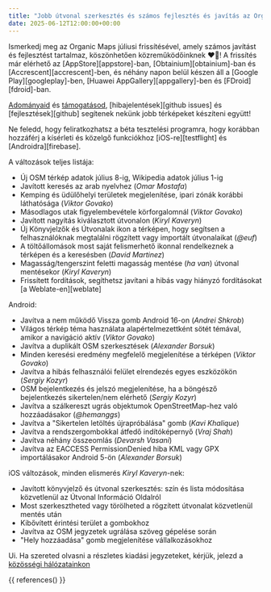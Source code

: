```yaml
---
title: "Jobb útvonal szerkesztés és számos fejlesztés és javítás az Organic Maps 2025. júliusi frissítésében"
date: 2025-06-12T12:00:00+00:00
---
```


Ismerkedj meg az Organic Maps júliusi frissítésével, amely számos javítást és fejlesztést tartalmaz, köszönhetően közreműködőinknek ❤️💪! A frissítés már elérhető az [AppStore][appstore]-ban, [Obtainium][obtainium]-ban és [Accrescent][accrescent]-ben, és néhány napon belül készen áll a [Google Play][googleplay]-ben, [Huawei AppGallery][appgallery]-ben és [FDroid][fdroid]-ban.

[Adományaid](@/donate/index.hu.md) és [támogatásod](@/contribute/index.hu.md), [hibajelentések][github issues] és [fejlesztések][github] segítenek nekünk jobb térképeket készíteni együtt!

Ne feledd, hogy feliratkozhatsz a béta tesztelési programra, hogy korábban hozzáférj a kísérleti és közelgő funkciókhoz [iOS-re][testflight] és [Androidra][firebase].

A változások teljes listája:
- Új OSM térkép adatok július 8-ig, Wikipedia adatok július 1-ig
- Javított keresés az arab nyelvhez (_Omar Mostafa_)
- Kemping és üdülőhelyi területek megjelenítése, ipari zónák korábbi láthatósága (_Viktor Govako_)
- Másodlagos utak figyelembevétele körforgalomnál (_Viktor Govako_)
- Javított nagyítás kiválasztott útvonalon (_Kiryl Kaveryn_)
- Új Könyvjelzők és Útvonalak ikon a térképen, hogy segítsen a felhasználóknak megtalálni rögzített vagy importált útvonalaikat (_@euf_)
- A töltőállomások most saját felismerhető ikonnal rendelkeznek a térképen és a keresésben (_David Martinez_)
- Magasság/tengerszint feletti magasság mentése (_ha van_) útvonal mentésekor (_Kiryl Kaveryn_)
- Frissített fordítások, segíthetsz javítani a hibás vagy hiányzó fordításokat [a Weblate-en][weblate]

Android:
- Javítva a nem működő Vissza gomb Android 16-on (_Andrei Shkrob_)
- Világos térkép téma használata alapértelmezettként sötét témával, amikor a navigáció aktív (_Viktor Govako_)
- Javítva a duplikált OSM szerkesztések (_Alexander Borsuk_)
- Minden keresési eredmény megfelelő megjelenítése a térképen (_Viktor Govako_)
- Javítva a hibás felhasználói felület elrendezés egyes eszközökön (_Sergiy Kozyr_)
- OSM bejelentkezés és jelszó megjelenítése, ha a böngésző bejelentkezés sikertelen/nem elérhető (_Sergiy Kozyr_)
- Javítva a szálkereszt ugrás objektumok OpenStreetMap-hez való hozzáadásakor (_@hemanggs_)
- Javítva a "Sikertelen letöltés újrapróbálása" gomb (_Kavi Khalique_)
- Javítva a rendszergombokkal átfedő indítóképernyő (_Vraj Shah_)
- Javítva néhány összeomlás (_Devarsh Vasani_)
- Javítva az EACCESS PermissionDenied hiba KML vagy GPX importálásakor Android 5-ön (_Alexander Borsuk_)

iOS változások, minden elismerés _Kiryl Kaveryn_-nek:
- Javított könyvjelző és útvonal szerkesztés: szín és lista módosítása közvetlenül az Útvonal Információ Oldalról
- Most szerkesztheted vagy törölheted a rögzített útvonalat közvetlenül mentés után
- Kibővített érintési terület a gombokhoz
- Javítva az OSM jegyzetek ugrálása szöveg gépelése során
- "Hely hozzáadása" gomb megjelenítése vállalkozásokhoz

Ui. Ha szereted olvasni a részletes kiadási jegyzeteket, kérjük, jelezd a [közösségi hálózatainkon](/hu/#kozosseg)

{{ references() }}
